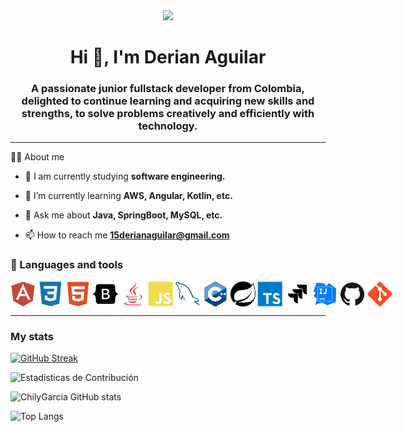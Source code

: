   <div align="center">
    <img src="https://media.istockphoto.com/id/1470350413/vector/software-developer-working-with-computers.jpg?s=612x612&w=0&k=20&c=rMDiFqhfe3PUzikjGeCuSl-x4YlXFCcnM_psO4MlOU0="
      width="400px"
      />
  </div>
  <h1 align="center">Hi 👋, I'm Derian Aguilar</h1>
  <h3 align="center">A passionate junior fullstack developer from Colombia, delighted to continue learning and acquiring new skills and strengths, to solve problems creatively and efficiently with technology.</h3>
  
  ---
  
  👨‍💻 About me
  
  - 🔭 I am currently studying **software engineering.**
    
  - 🌱 I’m currently learning **AWS, Angular, Kotlin, etc.**
  
  - 💬 Ask me about **Java, SpringBoot, MySQL, etc.**
  
  - 📫 How to reach me **15derianaguilar@gmail.com**
  
  <div align="left">
      <h3>🔨 Languages and tools</h3>
      <div style="display: flex;">
        <img
          src="https://github.com/devicons/devicon/blob/master/icons/angularjs/angularjs-plain.svg"
          title="AngularJS"
          alt="AngularJs"
          width="40"
          height="40"
        />&nbsp;
        <img
          src="https://github.com/devicons/devicon/blob/master/icons/css3/css3-plain.svg"
          title="css3"
          alt="css3"
          width="40"
          height="40"
        />&nbsp;
        <img
          src="https://github.com/devicons/devicon/blob/master/icons/html5/html5-plain.svg"
          title="html5"
          alt="html5"
          width="40"
          height="40"
        />&nbsp;
        <img
          src="https://github.com/devicons/devicon/blob/master/icons/bootstrap/bootstrap-plain.svg"
          title="Bootstrap"
          alt="Bootstrap"
          width="40"
          height="40"
        />&nbsp;
        <img
          src="https://github.com/devicons/devicon/blob/master/icons/java/java-plain.svg"
          title="java"
          alt="java"
          width="40"
          height="40"
        />&nbsp;
        <img
          src="https://github.com/devicons/devicon/blob/master/icons/javascript/javascript-plain.svg"
          title="javascript"
          alt="javascript"
          width="40"
          height="40"
        />&nbsp;
        <img
          src="https://github.com/devicons/devicon/blob/master/icons/mysql/mysql-plain.svg"
          title="mysql"
          alt="mysql"
          width="40"
          height="40"
        />&nbsp;
        <img
          src="https://raw.githubusercontent.com/devicons/devicon/master/icons/cplusplus/cplusplus-original.svg"
          title="C++"
          alt="C++"
          width="40"
          height="40"
        />&nbsp;
        <img
          src="https://github.com/devicons/devicon/blob/master/icons/spring/spring-plain.svg"
          title="Spring Boot"
          alt="Spring Boot"
          width="40"
          height="40"
        />&nbsp;
        <img
          src="https://github.com/devicons/devicon/blob/master/icons/typescript/typescript-plain.svg"
          title="typescript"
          alt="typescript"
          width="40"
          height="40"
        />&nbsp;
      <img
          src="https://github.com/devicons/devicon/blob/master/icons/jira/jira-plain.svg"
          title="Jira"
          alt="Jira"
          width="40"
          height="40"
        />&nbsp;
      <img
          src="https://github.com/devicons/devicon/blob/master/icons/intellij/intellij-plain.svg"
          title="intellij"
          alt="intellij"
          width="40"
          height="40"
        />&nbsp;
        <img
          src="https://github.com/devicons/devicon/blob/master/icons/github/github-original.svg"
          title="github"
          alt="github"
          width="40"
          height="40"
        />&nbsp;
        <img
          src="https://github.com/devicons/devicon/blob/master/icons/git/git-plain.svg"
          title="git"
          alt="git"
          width="40"
          height="40"
        />&nbsp;
      </div>
  </div> 

---
  
### My stats

  [![GitHub Streak](http://github-readme-streak-stats.herokuapp.com?user=DerianAguilar&theme=highcontrast)](https://git.io/streak-stats)

  ![Estadísticas de Contribución](https://github-readme-stats.vercel.app/api/?username=DerianAguilar&show_icons=true&hide_border=true)

  ![ChilyGarcia GitHub stats](https://github-readme-stats.vercel.app/api?username=DerianAguilar&show_icons=true&theme=highcontrast)
  
  ![Top Langs](https://github-readme-stats.vercel.app/api/top-langs/?username=DerianAguilar&langs_count=8)

